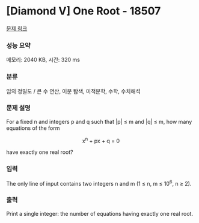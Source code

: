 # [Diamond V] One Root - 18507 

[문제 링크](https://www.acmicpc.net/problem/18507) 

### 성능 요약

메모리: 2040 KB, 시간: 320 ms

### 분류

임의 정밀도 / 큰 수 연산, 이분 탐색, 미적분학, 수학, 수치해석

### 문제 설명

<p>For a fixed n and integers p and q such that |p| ≤ m and |q| ≤ m, how many equations of the form</p>

<p style="text-align: center;">x<sup>n</sup> + px + q = 0</p>

<p>have exactly one real root?</p>

### 입력 

 <p>The only line of input contains two integers n and m (1 ≤ n, m ≤ 10<sup>6</sup>, n ≥ 2).</p>

### 출력 

 <p>Print a single integer: the number of equations having exactly one real root.</p>

